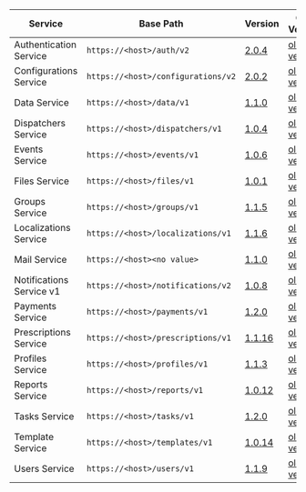 | Service | Base Path | Version | Older Versions |
| ----| ---- | ---- | ---- |
| Authentication Service | `https://<host>/auth/v2` | [2.0.4](https://swagger.extrahorizon.com/swagger-ui/index.html?url=https://swagger.extrahorizon.com/auth-service/2.0.4/openapi.yaml) | [older versions](https://swagger.extrahorizon.com/listing/?service=auth-service) |
| Configurations Service | `https://<host>/configurations/v2` | [2.0.2](https://swagger.extrahorizon.com/swagger-ui/index.html?url=https://swagger.extrahorizon.com/configurations-service/2.0.2/openapi.yaml) | [older versions](https://swagger.extrahorizon.com/listing/?service=configurations-service) |
| Data Service | `https://<host>/data/v1` | [1.1.0](https://swagger.extrahorizon.com/swagger-ui/index.html?url=https://swagger.extrahorizon.com/data-service/1.1.0/openapi.yaml) | [older versions](https://swagger.extrahorizon.com/listing/?service=data-service) |
| Dispatchers Service | `https://<host>/dispatchers/v1` | [1.0.4](https://swagger.extrahorizon.com/swagger-ui/index.html?url=https://swagger.extrahorizon.com/dispatchers-service/1.0.4/openapi.yaml) | [older versions](https://swagger.extrahorizon.com/listing/?service=dispatchers-service) |
| Events Service | `https://<host>/events/v1` | [1.0.6](https://swagger.extrahorizon.com/swagger-ui/index.html?url=https://swagger.extrahorizon.com/events-service/1.0.6/openapi.yaml) | [older versions](https://swagger.extrahorizon.com/listing/?service=events-service) |
| Files Service | `https://<host>/files/v1` | [1.0.1](https://swagger.extrahorizon.com/swagger-ui/index.html?url=https://swagger.extrahorizon.com/files-service/1.0.1/openapi.yaml) | [older versions](https://swagger.extrahorizon.com/listing/?service=files-service) |
| Groups Service | `https://<host>/groups/v1` | [1.1.5](https://swagger.extrahorizon.com/swagger-ui/index.html?url=https://swagger.extrahorizon.com/groups-service/1.1.5/openapi.yaml) | [older versions](https://swagger.extrahorizon.com/listing/?service=groups-service) |
| Localizations Service | `https://<host>/localizations/v1` | [1.1.6](https://swagger.extrahorizon.com/swagger-ui/index.html?url=https://swagger.extrahorizon.com/localizations-service/1.1.6/openapi.yaml) | [older versions](https://swagger.extrahorizon.com/listing/?service=localizations-service) |
| Mail Service | `https://<host><no value>` | [1.1.0](https://swagger.extrahorizon.com/swagger-ui/index.html?url=https://swagger.extrahorizon.com/mail-service/1.1.0/openapi.yaml) | [older versions](https://swagger.extrahorizon.com/listing/?service=mail-service) |
| Notifications Service v1 | `https://<host>/notifications/v2` | [1.0.8](https://swagger.extrahorizon.com/swagger-ui/index.html?url=https://swagger.extrahorizon.com/notifications-service/1.0.8/openapi.yaml) | [older versions](https://swagger.extrahorizon.com/listing/?service=notifications-service) |
| Payments Service | `https://<host>/payments/v1` | [1.2.0](https://swagger.extrahorizon.com/swagger-ui/index.html?url=https://swagger.extrahorizon.com/payments-service/1.2.0/openapi.yaml) | [older versions](https://swagger.extrahorizon.com/listing/?service=payments-service) |
| Prescriptions Service | `https://<host>/prescriptions/v1` | [1.1.16](https://swagger.extrahorizon.com/swagger-ui/index.html?url=https://swagger.extrahorizon.com/prescriptions-service/1.1.16/openapi.yaml) | [older versions](https://swagger.extrahorizon.com/listing/?service=prescriptions-service) |
| Profiles Service | `https://<host>/profiles/v1` | [1.1.3](https://swagger.extrahorizon.com/swagger-ui/index.html?url=https://swagger.extrahorizon.com/profiles-service/1.1.3/openapi.yaml) | [older versions](https://swagger.extrahorizon.com/listing/?service=profiles-service) |
| Reports Service | `https://<host>/reports/v1` | [1.0.12](https://swagger.extrahorizon.com/swagger-ui/index.html?url=https://swagger.extrahorizon.com/reports-service/1.0.12/openapi.yaml) | [older versions](https://swagger.extrahorizon.com/listing/?service=reports-service) |
| Tasks Service | `https://<host>/tasks/v1` | [1.2.0](https://swagger.extrahorizon.com/swagger-ui/index.html?url=https://swagger.extrahorizon.com/tasks-service/1.2.0/openapi.yaml) | [older versions](https://swagger.extrahorizon.com/listing/?service=tasks-service) |
| Template Service | `https://<host>/templates/v1` | [1.0.14](https://swagger.extrahorizon.com/swagger-ui/index.html?url=https://swagger.extrahorizon.com/templates-service/1.0.14/openapi.yaml) | [older versions](https://swagger.extrahorizon.com/listing/?service=templates-service) |
| Users Service | `https://<host>/users/v1` | [1.1.9](https://swagger.extrahorizon.com/swagger-ui/index.html?url=https://swagger.extrahorizon.com/users-service/1.1.9/openapi.yaml) | [older versions](https://swagger.extrahorizon.com/listing/?service=users-service) |
